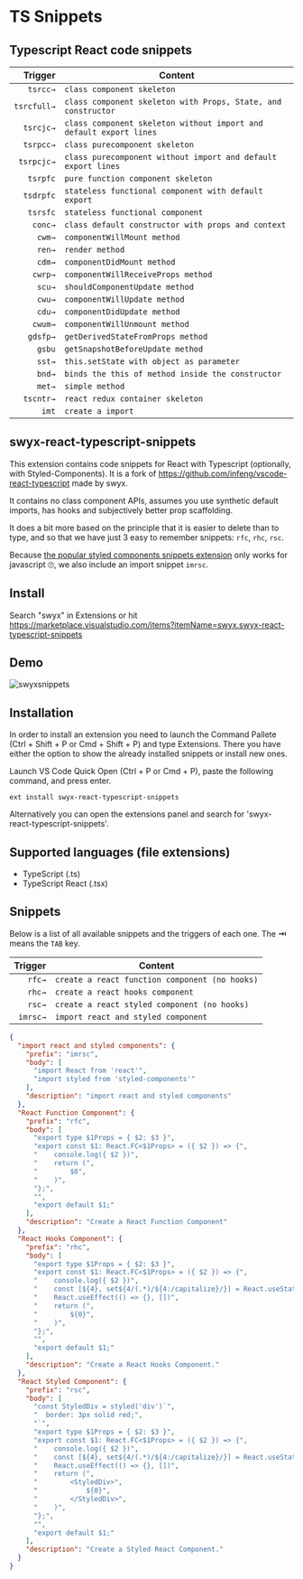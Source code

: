# TS Snippets



## Typescript React code snippets

|     Trigger | Content                                                            |
| ----------: | ------------------------------------------------------------------ |
|    `tsrcc→` | `class component skeleton`                                         |
| `tsrcfull→` | `class component skeleton with Props, State, and constructor`      |
|   `tsrcjc→` | `class component skeleton without import and default export lines` |
|   `tsrpcc→` | `class purecomponent skeleton`                                     |
|  `tsrpcjc→` | `class purecomponent without import and default export lines`      |
|    `tsrpfc` | `pure function component skeleton`                                 |
|   `tsdrpfc` | `stateless functional component with default export`               |
|    `tsrsfc` | `stateless functional component`                                   |
|     `conc→` | `class default constructor with props and context`                 |
|      `cwm→` | `componentWillMount method`                                        |
|      `ren→` | `render method`                                                    |
|      `cdm→` | `componentDidMount method`                                         |
|     `cwrp→` | `componentWillReceiveProps method`                                 |
|      `scu→` | `shouldComponentUpdate method`                                     |
|      `cwu→` | `componentWillUpdate method`                                       |
|      `cdu→` | `componentDidUpdate method`                                        |
|     `cwum→` | `componentWillUnmount method`                                      |
|    `gdsfp→` | `getDerivedStateFromProps method`                                  |
|      `gsbu` | `getSnapshotBeforeUpdate method`                                   |
|      `sst→` | `this.setState with object as parameter`                           |
|      `bnd→` | `binds the this of method inside the constructor`                  |
|      `met→` | `simple method`                                                    |
|   `tscntr→` | `react redux container skeleton`                                   |
|       `imt` | `create a import`                                                  |

## swyx-react-typescript-snippets

This extension contains code snippets for React with Typescript (optionally, with Styled-Components). It is a fork of https://github.com/infeng/vscode-react-typescript made by swyx.

It contains no class component APIs, assumes you use synthetic default imports, has hooks and subjectively better prop scaffolding.

It does a bit more based on the principle that it is easier to delete than to type, and so that we have just 3 easy to remember snippets: `rfc`, `rhc`, `rsc`.

Because [the popular styled components snippets extension](https://github.com/lXSPandora/vscode-styled-components-snippets) only works for javascript 🙄, we also include an import snippet `imrsc`.

## Install

Search "swyx" in Extensions or hit https://marketplace.visualstudio.com/items?itemName=swyx.swyx-react-typescript-snippets

## Demo

![swyxsnippets](https://user-images.githubusercontent.com/6764957/51881079-e5ec4080-231d-11e9-81ae-ecaa3624c270.gif)

## Installation

In order to install an extension you need to launch the Command Pallete (Ctrl + Shift + P or Cmd + Shift + P) and type Extensions.
There you have either the option to show the already installed snippets or install new ones.

Launch VS Code Quick Open (Ctrl + P or Cmd + P), paste the following command, and press enter.

`ext install swyx-react-typescript-snippets`

Alternatively you can open the extensions panel and search for 'swyx-react-typescript-snippets'.

## Supported languages (file extensions)

- TypeScript (.ts)
- TypeScript React (.tsx)

## Snippets

Below is a list of all available snippets and the triggers of each one. The **⇥** means the `TAB` key.

|  Trigger | Content                                        |
| -------: | ---------------------------------------------- |
|   `rfc→` | `create a react function component (no hooks)` |
|   `rhc→` | `create a react hooks component`               |
|   `rsc→` | `create a react styled component (no hooks)`   |
| `imrsc→` | `import react and styled component`            |

```json
{
  "import react and styled components": {
    "prefix": "imrsc",
    "body": [
      "import React from 'react'",
      "import styled from 'styled-components'"
    ],
    "description": "import react and styled components"
  },
  "React Function Component": {
    "prefix": "rfc",
    "body": [
      "export type $1Props = { $2: $3 }",
      "export const $1: React.FC<$1Props> = ({ $2 }) => {",
      "    console.log({ $2 })",
      "    return (",
      "        $0",
      "    )",
      "};",
      "",
      "export default $1;"
    ],
    "description": "Create a React Function Component"
  },
  "React Hooks Component": {
    "prefix": "rhc",
    "body": [
      "export type $1Props = { $2: $3 }",
      "export const $1: React.FC<$1Props> = ({ $2 }) => {",
      "    console.log({ $2 })",
      "    const [${4}, set${4/(.*)/${4:/capitalize}/}] = React.useState($5);",
      "    React.useEffect(() => {}, [])",
      "    return (",
      "        ${0}",
      "    )",
      "};",
      "",
      "export default $1;"
    ],
    "description": "Create a React Hooks Component."
  },
  "React Styled Component": {
    "prefix": "rsc",
    "body": [
      "const StyledDiv = styled('div')`",
      "  border: 3px solid red;",
      "`",
      "export type $1Props = { $2: $3 }",
      "export const $1: React.FC<$1Props> = ({ $2 }) => {",
      "    console.log({ $2 })",
      "    const [${4}, set${4/(.*)/${4:/capitalize}/}] = React.useState($5);",
      "    React.useEffect(() => {}, [])",
      "    return (",
      "        <StyledDiv>",
      "            ${0}",
      "        </StyledDiv>",
      "    )",
      "};",
      "",
      "export default $1;"
    ],
    "description": "Create a Styled React Component."
  }
}
```

